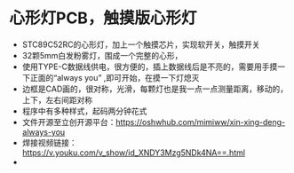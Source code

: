 心形灯PCB，触摸版心形灯
==
* STC89C52RC的心形灯，加上一个触摸芯片，实现软开关，触摸开关
* 32颗5mm白发粉雾灯，围成一个完整的心形，
* 使用TYPE-C数据线供电，很方便的，插上数据线后是不亮的，需要用手摸一下正面的“always you” ,即可开始，在摸一下灯熄灭
* 边框是CAD画的，很对称，光滑，每颗灯也是我一点一点测量距离，移动的，上下，左右间距对称
* 程序中有多种样式，起码两分钟花式
* 文件开源至立创开源平台：https://oshwhub.com/mimiww/xin-xing-deng-always-you
* 焊接视频链接：https://v.youku.com/v_show/id_XNDY3Mzg5NDk4NA==.html
* 
